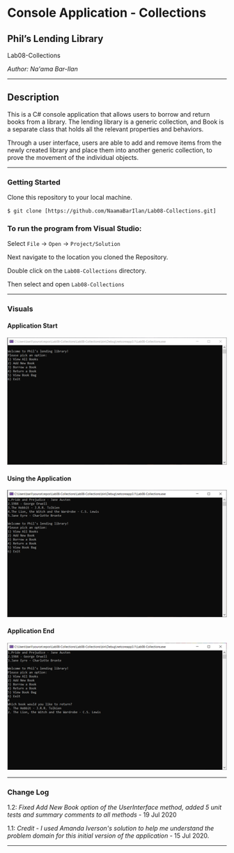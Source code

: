 # Console Application - Collections

## Phil’s Lending Library

Lab08-Collections

*Author: Na'ama Bar-Ilan*

----

## Description

This is a C# console application that allows users to borrow and return books from a library. The lending library is a generic collection, and Book is a separate class that holds all the relevant properties and behaviors. 

Through a user interface, users are able to add and remove items from the newly created library and place them into another generic collection, to prove the movement of the individual objects.


---

### Getting Started
Clone this repository to your local machine.

```
$ git clone [https://github.com/NaamaBarIlan/Lab08-Collections.git]
```

### To run the program from Visual Studio:
Select ```File``` -> ```Open``` -> ```Project/Solution```

Next navigate to the location you cloned the Repository.

Double click on the ```Lab08-Collections``` directory.

Then select and open ```Lab08-Collections```

---

### Visuals

#### Application Start
![Application Start](Assets/Lab08-Start.png)
#### Using the Application
![Using the Application](Assets/Lab08-Using.png)
#### Application End
![Application End](Assets/Lab08-End.png)

---

### Change Log

1.2: *Fixed Add New Book option of the UserInterface method, added 5 unit tests and summary comments to all methods* - 19 Jul 2020

1.1: *Credit - I used Amanda Iverson's solution to help me understand the problem domain for this initial version of the application* - 15 Jul 2020.


------------------------------

